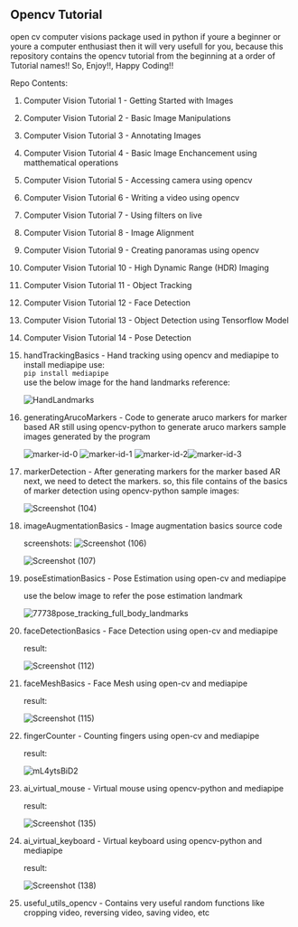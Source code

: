 <h2>Opencv Tutorial</h2>
<p>open cv computer visions package used in python if youre a beginner or youre a computer enthusiast then it will very usefull for you, because this repository contains the opencv tutorial from the beginning at a order of Tutorial names!! So, Enjoy!!, Happy Coding!!</p>

Repo Contents:

1. Computer Vision Tutorial 1 - Getting Started with Images
2. Computer Vision Tutorial 2 - Basic Image Manipulations
3. Computer Vision Tutorial 3 - Annotating Images
4. Computer Vision Tutorial 4 - Basic Image Enchancement using matthematical operations
5. Computer Vision Tutorial 5 - Accessing camera using opencv
6. Computer Vision Tutorial 6 - Writing a video using opencv
7. Computer Vision Tutorial 7 - Using filters on live
8. Computer Vision Tutorial 8 - Image Alignment
9. Computer Vision Tutorial 9 - Creating panoramas using opencv
10. Computer Vision Tutorial 10 - High Dynamic Range (HDR) Imaging
11. Computer Vision Tutorial 11 - Object Tracking
12. Computer Vision Tutorial 12 - Face Detection
13. Computer Vision Tutorial 13 - Object Detection using Tensorflow Model
14. Computer Vision Tutorial 14 - Pose Detection

15. handTrackingBasics - Hand tracking using opencv and mediapipe
    to install mediapipe use:
    <br><code>pip install mediapipe</code><br>
    use the below image for the hand landmarks reference:

    ![HandLandmarks](https://github.com/arun-arunisto/OpenCVTutorial/assets/86800553/fe81791b-6d49-4a7d-8a73-a753a4294602)

16. generatingArucoMarkers - Code to generate aruco markers for marker based AR
    still using opencv-python to generate aruco markers
    sample images generated by the program

    ![marker-id-0](https://github.com/arun-arunisto/OpenCVTutorial/assets/86800553/5d17bfbf-df14-4fc1-953e-d7af3b97f122) ![marker-id-1](https://github.com/arun-arunisto/OpenCVTutorial/assets/86800553/4b96a0ce-a368-4ab3-b8bb-23994085ab08) 
![marker-id-2](https://github.com/arun-arunisto/OpenCVTutorial/assets/86800553/c2a0f088-b5ea-4c06-8709-cfdf08312668)![marker-id-3](https://github.com/arun-arunisto/OpenCVTutorial/assets/86800553/8899c53b-1910-49ae-a8b4-1de80cbfb3b5)

17. markerDetection - After generating markers for the marker based AR next, we need to detect the markers. so, this file contains of the basics of marker detection using opencv-python
    sample images:

    ![Screenshot (104)](https://github.com/arun-arunisto/OpenCVTutorial/assets/86800553/9e661fbc-85a5-4fab-8dd7-1d657b590a1c)

18. imageAugmentationBasics - Image augmentation basics source code

    screenshots:
    ![Screenshot (106)](https://github.com/arun-arunisto/OpenCVTutorial/assets/86800553/398bfef4-74e5-4845-b291-55cfa3bc95e0)

    ![Screenshot (107)](https://github.com/arun-arunisto/OpenCVTutorial/assets/86800553/b7ba4f61-5cce-4caa-8bdf-1d3ab8ed609e)


19. poseEstimationBasics - Pose Estimation using open-cv and mediapipe

    use the below image to refer the pose estimation landmark


    ![77738pose_tracking_full_body_landmarks](https://github.com/arun-arunisto/OpenCVTutorial/assets/86800553/6d710f6d-b492-4a40-a77e-bef2087b6f48)

20. faceDetectionBasics - Face Detection using open-cv and mediapipe

    result:

    ![Screenshot (112)](https://github.com/arun-arunisto/OpenCVTutorial/assets/86800553/e57370f4-3f32-41af-a2d8-24b8a5f10228)

21. faceMeshBasics - Face Mesh using open-cv and mediapipe

    result:

    ![Screenshot (115)](https://github.com/arun-arunisto/OpenCVTutorial/assets/86800553/17ff65b7-2561-4100-8714-8255c8cbe7c1)

22. fingerCounter - Counting fingers using open-cv and mediapipe

    result:

    ![mL4ytsBiD2](https://github.com/arun-arunisto/OpenCVTutorial/assets/86800553/45ab45d7-ec0f-4941-a4a3-51b6dad2dfdf)

23. ai_virtual_mouse - Virtual mouse using opencv-python and mediapipe

    result:

    ![Screenshot (135)](https://github.com/arun-arunisto/OpenCVTutorial/assets/86800553/bc4dd309-dde7-4df1-89a6-406087fdd83f)

24. ai_virtual_keyboard - Virtual keyboard using opencv-python and mediapipe

    result:

    ![Screenshot (138)](https://github.com/arun-arunisto/OpenCVTutorial/assets/86800553/2d0feb1b-835b-4419-a884-069bbb51dc98)

25. useful_utils_opencv - Contains very useful random functions like cropping video, reversing video, saving video, etc

        

    
